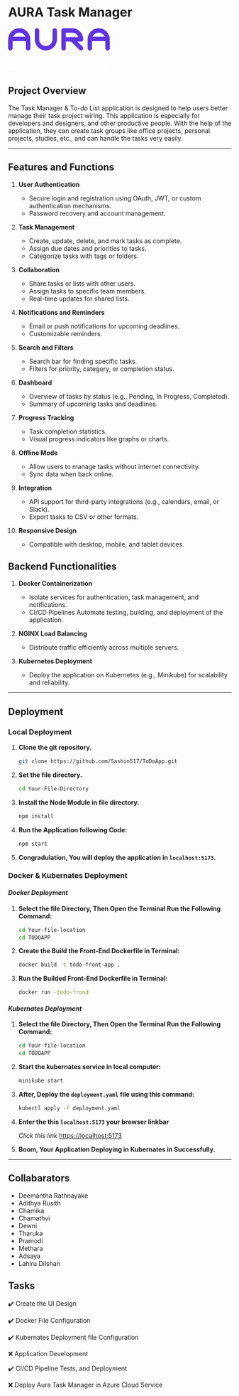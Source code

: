 # AURA Task Manager

![The Markdown logo](/public/Vector.png)

![The Markdown logo](/public/Task%20Manager.png)

## Project Overview

The Task Manager & To-do List application is designed to help users better manage their task project wiring. This application is especially for developers and designers, and other productive people. With the help of the application, they can create task groups like office projects, personal projects, studies, etc., and can handle the tasks very easily.

---

## Features and Functions

1. **User Authentication**

    - Secure login and registration using OAuth, JWT, or custom authentication mechanisms.
    - Password recovery and account management.

2. **Task Management**

    - Create, update, delete, and mark tasks as complete.
    - Assign due dates and priorities to tasks.
    - Categorize tasks with tags or folders.

3. **Collaboration**

    - Share tasks or lists with other users.
    - Assign tasks to specific team members.
    - Real-time updates for shared lists.

4. **Notifications and Reminders**

    - Email or push notifications for upcoming deadlines.
    - Customizable reminders.

5. **Search and Filters**

    - Search bar for finding specific tasks.
    - Filters for priority, category, or completion status.

6. **Dashboard**

    - Overview of tasks by status (e.g., Pending, In Progress, Completed).
    - Summary of upcoming tasks and deadlines.

7. **Progress Tracking**

    - Task completion statistics.
    - Visual progress indicators like graphs or charts.

8. **Offline Mode**

    - Allow users to manage tasks without internet connectivity.
    - Sync data when back online.

9. **Integration**

    - API support for third-party integrations (e.g., calendars, email, or Slack).
    - Export tasks to CSV or other formats.

10. **Responsive Design**

    - Compatible with desktop, mobile, and tablet devices.

## Backend Functionalities

1. **Docker Containerization**

    - Isolate services for authentication, task management, and notifications.
    - CI/CD Pipelines Automate testing, building, and deployment of the application.

2. **NGINX Load Balancing**

    - Distribute traffic efficiently across multiple servers.

3. **Kubernetes Deployment**

    - Deploy the application on Kubernetes (e.g., Minikube) for scalability and reliability.

---

## Deployment

### Local Deployment

1. **Clone the git repository.**

    ```bash
    git clone https://github.com/Sashin517/ToDoApp.git
    ```

2. **Set the file directory.**

    ```bash
    cd Your-File-Directory
    ```

3. **Install the Node Module in file directory.**

    ```bash
    npm install 
    ```

4. **Run the Application following Code:**

    ```bash
    npm start
    ```

5. **Congradulation, You will deploy the application in `localhost:5173`.**

### Docker & Kubernates Deployment

#### *Docker Deployment*

1. **Select the file Directory, Then Open the Terminal Run the Following Command:**

     ```bash
     cd Your-file-location
     cd TODOAPP
     ```

2. **Create the Build the Front-End Dockerfile in Terminal:**

    ```bash
    docker build -t todo-front-app .
    ```

3. **Run the Builded Front-End Dockerfile in Terminal:**

    ```bash
    docker run -todo-frond
    ```

#### *Kubernates Deployment*

1. **Select the file Directory, Then Open the Terminal Run the Following Command:**

     ```bash
     cd Your-file-location
     cd TODOAPP
     ```

2. **Start the kubernates service in local computer:**

    ```bash
    minikube start
    ```

3. **After, Deploy the `deployment.yaml` file using this command:**

    ```bash
    kubectl apply -f deployment.yaml
    ```

4. **Enter the this `localhost:5173` your browser linkbar**

    *Click this link*  [https://localhost:5173](https://localhost:5173)

5. **Boom, Your Application Deploying in Kubernates in Successfully.**

---

## Collabarators

- Deemantha Rathnayake
- Adithya Rusith
- Chamika
- Chamathvi
- Dewni
- Tharuka
- Pramodi
- Methara
- Adsaya
- Lahiru Dilshan

## Tasks

:heavy_check_mark: Create the UI Design

:heavy_check_mark: Docker File Configuration

:heavy_check_mark: Kubernates Deployment file Configuration

:x: Application Development

:heavy_check_mark: CI/CD Pipeline Tests, and Deployment

:x: Deploy Aura Task Manager in Azure Cloud Service
